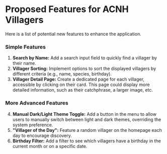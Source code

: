 # Proposed Features for ACNH Villagers

Here is a list of potential new features to enhance the application.

### Simple Features

1.  **Search by Name:** Add a search input field to quickly find a villager by their name.
2.  **Villager Sorting:** Implement options to sort the displayed villagers by different criteria (e.g., name, species, birthday).
3.  **Villager Detail Page:** Create a dedicated page for each villager, accessible by clicking on their card. This page could display more detailed information, such as their catchphrase, a larger image, etc.

### More Advanced Features

4.  **Manual Dark/Light Theme Toggle:** Add a button in the menu to allow users to manually switch between light and dark themes, overriding the system preference.
5.  **"Villager of the Day":** Feature a random villager on the homepage each day to encourage discovery.
6.  **Birthday Filter:** Add a filter to see which villagers have a birthday in the current month or on a specific date.
